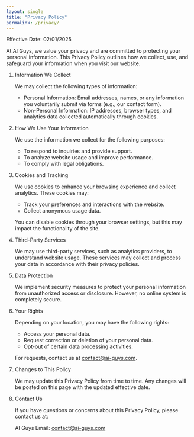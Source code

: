 ```yaml
---
layout: single
title: "Privacy Policy"
permalink: /privacy/
---
```

Effective Date: 02/01/2025

At AI Guys, we value your privacy and are committed to protecting your personal information. This Privacy Policy outlines how we collect, use, and safeguard your information when you visit our website.
1. Information We Collect

    We may collect the following types of information:

    - Personal Information: Email addresses, names, or any information you voluntarily submit via forms (e.g., our contact form).
    - Non-Personal Information: IP addresses, browser types, and analytics data collected automatically through cookies.

2. How We Use Your Information

    We use the information we collect for the following purposes:

    - To respond to inquiries and provide support.
    - To analyze website usage and improve performance.
    - To comply with legal obligations.

3. Cookies and Tracking

    We use cookies to enhance your browsing experience and collect analytics. These cookies may:

    - Track your preferences and interactions with the website.
    - Collect anonymous usage data.

    You can disable cookies through your browser settings, but this may impact the functionality of the site.

4. Third-Party Services

    We may use third-party services, such as analytics providers, to understand website usage. These services may collect and process your data in accordance with their privacy policies.

5. Data Protection

    We implement security measures to protect your personal information from unauthorized access or disclosure. However, no online system is completely secure.

6. Your Rights

    Depending on your location, you may have the following rights:

    - Access your personal data.
    - Request correction or deletion of your personal data.
    - Opt-out of certain data processing activities.

    For requests, contact us at contact@ai-guys.com.

7. Changes to This Policy

    We may update this Privacy Policy from time to time. Any changes will be posted on this page with the updated effective date.

8. Contact Us

    If you have questions or concerns about this Privacy Policy, please contact us at:

    AI Guys
    Email: contact@ai-guys.com